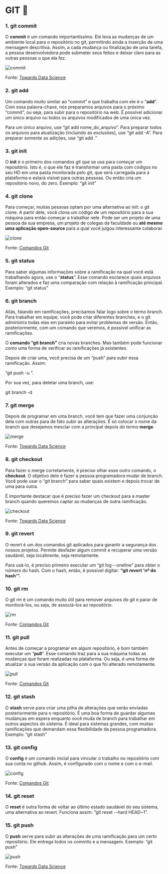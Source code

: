 # **GIT** :rocket:



### 1. git commit

O **commit** é um comando importantíssimo. Ele leva as mudanças de um ambiente local para o repositório no git, permitindo ainda a inserção de uma mensagem descritiva. Assim, a cada mudança ou finalização de uma tarefa, a pessoa desenvolvedora pode submeter seus feitos e deixar claro para as outras pessoas o que ela fez. 

![commit](https://blog.somostera.com/hs-fs/hubfs/Blog_free_images/commit.png?width=364&name=commit.png)

Fonte: [Towards Data Science](https://towardsdatascience.com/git-for-noobs-7a846ce98c9a)

### 2. git add 

Um comando muito similar ao “commit” e que trabalha com ele é o “**add**”. Com essa palavra-chave, nós preparamos arquivos para o próximo “commit”, ou seja, para subir para o repositório na web. É possível adicionar um único arquivo ou todos os arquivos modificados de uma única vez.

Para um único arquivo, use “git add nome_do_arquivo”. Para preparar todos os arquivos para atualização (incluindo as exclusões), use “git add -A”. Para preparar somente as adições, use “git add .”

### 3. git init

O **init** é o primeiro dos comandos git que se usa para começar um repositório. Isto é, o que ele faz é transformar uma pasta com códigos no seu HD em uma pasta monitorada pelo git, que será carregada para a plataforma e estará visível para outras pessoas. Ou então cria um repositório novo, do zero. Exemplo: “git init”

### 4. git clone

Para começar, muitas pessoas optam por uma alternativa ao init: o git clone. A partir dele, você clona um código de um repositório para a sua máquina para então começar a trabalhar nele. Pode ser um projeto de uma pessoa da sua empresa, um projeto de colegas da faculdade ou **até mesmo uma aplicação open-source** para a qual você julgou interessante colaborar.

![clone](https://blog.somostera.com/hs-fs/hubfs/Blog_free_images/clone.png?width=485&name=clone.png)

Fonte: [Comandos Git](https://comandosgit.github.io/)

### 5. git status

Para saber algumas informações sobre a ramificação na qual você está trabalhando agora, use o “**status**”. Esse comando esclarece quais arquivos foram alterados e faz uma comparação com relação à ramificação principal. Exemplo: “git status”

### 6. git branch

Aliás, falando em ramificações, precisamos falar logo sobre o termo branch. Para trabalhar em equipe, você pode criar diferentes branches, e o git administra todas elas em paralelo para evitar problemas de versão. Então, posteriormente, com um comando que veremos, é possível unificar as ramificações.

O **comando “git branch”** cria novas branches. Mas também pode funcionar como uma forma de verificar as ramificações já existentes. 

Depois de criar uma, você precisa de um “push” para subir essa ramificação. Assim:

“git push -u <remote> <nome-da-branch>”.

Por sua vez, para deletar uma branch, use:

git branch -d <nome-da-branch>

### 7. git merge

Depois de programar em uma branch, você tem que fazer uma conjunção dela com outras para de fato subir as alterações. É só colocar o nome da branch que desejamos mesclar com a principal depois do termo **merge**.

![merge](https://blog.somostera.com/hs-fs/hubfs/Blog_free_images/merge.png?width=559&name=merge.png)

Fonte: [Towards Data Science](https://towardsdatascience.com/git-for-noobs-7a846ce98c9a)

### 8. git checkout

Para fazer o merge corretamente, é preciso olhar esse outro comando, o **checkout**. O objetivo dele é fazer a pessoa programadora mudar de branch. Você pode usar o “git branch” para saber quais existem e depois trocar de uma para outra. 

É importante destacar que é preciso fazer um checkout para a master branch quando queremos captar as mudanças de outra ramificação.

![checkout](https://blog.somostera.com/hs-fs/hubfs/Blog_free_images/checkout.png?width=341&name=checkout.png) 

Fonte: [Towards Data Science](https://towardsdatascience.com/git-for-noobs-7a846ce98c9a)

### 9. git revert

O revert é um dos comandos git aplicados para garantir a segurança dos nossos projetos. Permite desfazer algum commit e recuperar uma versão saudável, seja localmente, seja remotamente. 

Para usá-lo, é preciso primeiro executar um “git log -- oneline” para obter o número do hash. Com o hash, então, é possível digitar: **“git revert 'nº do hash'”.**

### 10. git rm

O git rm é um comando muito útil para remover arquivos do git e parar de monitorá-los, ou seja, de associá-los ao repositório. 

![rm](https://blog.somostera.com/hs-fs/hubfs/Blog_free_images/rm.png?width=346&name=rm.png)

Fonte: [Comandos Git](https://comandosgit.github.io/)

### 11. git pull

Antes de começar a programar em algum repositório, é bom também executar um “**pull**”. Esse comando traz para a sua máquina todas as mudanças que foram realizadas na plataforma. Ou seja, é uma forma de atualizar a sua versão da aplicação com o que foi alterado remotamente.

![pull](https://blog.somostera.com/hs-fs/hubfs/Blog_free_images/pull.png?width=300&name=pull.png)

Fonte: [Comandos Git](https://comandosgit.github.io/)

### 12. git stash

O **stash** serve para criar uma pilha de alterações que serão enviadas posteriormente para o repositório. É uma boa forma de guardar algumas mudanças em espera enquanto você muda de branch para trabalhar em outros aspectos do sistema. É ideal para sistemas grandes, com muitas ramificações que demandam essa flexibilidade da pessoa programadora. Exemplo: “git stash”

### 13. git config

O **config** é um comando inicial para vincular o trabalho no repositório com sua conta no github. Assim, é configurado com o nome e com o e-mail. 

![config](https://blog.somostera.com/hs-fs/hubfs/Blog_free_images/config.png?width=535&name=config.png)

Fonte: [Comandos Git](https://comandosgit.github.io/)

### 14. git reset

O **reset** é outra forma de voltar ao último estado saudável do seu sistema, uma alternativa ao revert. Funciona assim: “git reset --hard HEAD~1”.

### 15. git push

O **push** serve para subir as alterações de uma ramificação para um certo repositório. Ele entrega todos os commits e a mensagem. Exemplo: “git push”

![push](https://blog.somostera.com/hs-fs/hubfs/Blog_free_images/push.png?width=556&name=push.png)

Fonte: [Towards Data Science](https://towardsdatascience.com/git-for-noobs-7a846ce98c9a)